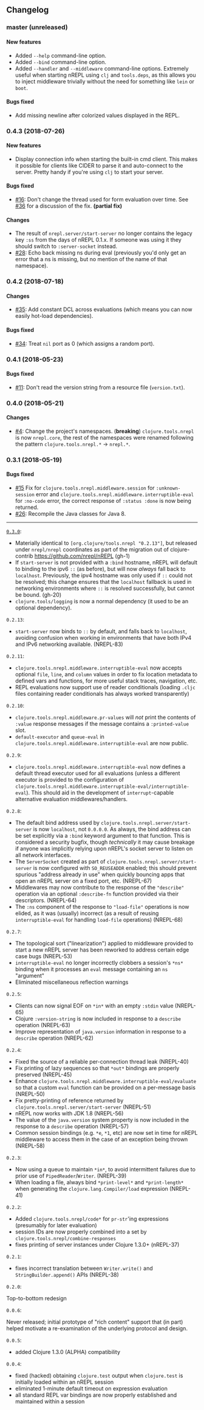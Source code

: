 ## Changelog

### master (unreleased)

#### New features

* Added `--help` command-line option.
* Added `--bind` command-line option.
* Added `--handler` and `--middleware` command-line options. Extremely useful when starting nREPL using
`clj` and `tools.deps`, as this allows you to inject middleware trivially without the need for
something like `lein` or `boot`.

#### Bugs fixed

* Add missing newline after colorized values displayed in the REPL.

### 0.4.3 (2018-07-26)

#### New features

* Display connection info when starting the built-in cmd client. This makes it possible
for clients like CIDER to parse it and auto-connect to the server. Pretty handy if you're
using `clj` to start your server.

#### Bugs fixed

* [#16](https://github.com/nrepl/nREPL/issues/16): Don't change the
  thread used for form evaluation over time. See
  [#36](https://github.com/nrepl/nREPL/pull/36) for a discussion of
  the fix. **(partial fix)**

#### Changes

* The result of `nrepl.server/start-server` no longer contains the
legacy key `:ss` from the days of nREPL 0.1.x. If someone was using it
they should switch to `:server-socket` instead.
* [#28](https://github.com/nrepl/nREPL/issues/28): Echo back missing
ns during eval (previously you'd only get an error that a ns is missing,
but no mention of the name of that namespace).

### 0.4.2 (2018-07-18)

#### Changes

* [#35](https://github.com/nrepl/nREPL/pull/35): Add constant DCL
across evaluations (which means you can now easily hot-load
dependencies).

#### Bugs fixed

* [#34](https://github.com/nrepl/nREPL/pull/34): Treat `nil` port as 0
  (which assigns a random port).

### 0.4.1 (2018-05-23)

#### Bugs fixed

* [#11](https://github.com/nrepl/nREPL/issues/11): Don't read the version string
from a resource file (`version.txt`).

### 0.4.0 (2018-05-21)

#### Changes

* [#4](https://github.com/nrepl/nREPL/issues/4): Change the project's
  namespaces. (**breaking**) `clojure.tools.nrepl` is now `nrepl.core`,
  the rest of the namespaces were renamed following the pattern
  `clojure.tools.nrepl.*` -> `nrepl.*`.

### 0.3.1 (2018-05-19)

#### Bugs fixed

* [#15](https://github.com/nrepl/nREPL/issues/15) Fix for
  `clojure.tools.nrepl.middleware.session` for `:unknown-session`
  error and `clojure.tools.nrepl.middleware.interruptible-eval` for
  `:no-code` error, the correct response of `:status :done` is now
  being returned.
* [#26](https://github.com/nrepl/nREPL/issues/26): Recompile the Java classes
for Java 8.

--------------------------------------------------------------------------------

[`0.3.0`](https://github.com/nrepl/nREPL/milestone/2?closed=1):

* Materially identical to `[org.clojure/tools.nrepl "0.2.13"]`, but released under
  `nrepl/nrepl` coordinates as part of the migration out of clojure-contrib
  https://github.com/nrepl/nREPL (gh-1)
* If `start-server` is not provided with a `:bind` hostname, nREPL will default
  to binding to the ipv6 `::` (as before), but will now _always_ fall back to
  `localhost`. Previously, the ipv4 hostname was only used if `::` could not be
  resolved; this change ensures that the `localhost` fallback is used in
  networking environments where `::` is resolved successfully, but cannot be
  bound. (gh-20)
* `clojure.tools/logging` is now a normal dependency (it used to be an
  optional dependency).

`0.2.13`:

* `start-server` now binds to `::` by default, and falls back to `localhost`,
  avoiding confusion when working in environments that have both IPv4 and IPv6
  networking available. (NREPL-83)

`0.2.11`:

* `clojure.tools.nrepl.middleware.interruptible-eval` now accepts optional
  `file`, `line`, and `column` values in order to fix location metadata to
  defined vars and functions, for more useful stack traces, navigation, etc.
* REPL evaluations now support use of reader conditionals (loading `.cljc` files
  containing reader conditionals has always worked transparently)

`0.2.10`:

* `clojure.tools.nrepl.middleware.pr-values` will _not_ print the contents of
  `:value` response messages if the message contains a `:printed-value` slot.
* `default-executor` and `queue-eval` in
  `clojure.tools.nrepl.middleware.interruptible-eval` are now public.

`0.2.9`:

* `clojure.tools.nrepl.middleware.interruptible-eval` now defines a default
  thread executor used for all evaluations (unless a different executor is
  provided to the configuration of
  `clojure.tools.nrepl.middleware.interruptible-eval/interruptible-eval`). This
  should aid in the development of `interrupt`-capable alternative evaluation
  middlewares/handlers.

`0.2.8`:

* The default bind address used by `clojure.tools.nrepl.server/start-server` is
  now `localhost`, not `0.0.0.0`. As always, the bind address can be set
  explicitly via a `:bind` keyword argument to that function. This is considered
  a security bugfix, though _technically_ it may cause breakage if anyone was
  implicitly relying upon nREPL's socket server to listen on all network
  interfaces.
* The `ServerSocket` created as part of
  `clojure.tools.nrepl.server/start-server` is now configured with
  `SO_REUSEADDR` enabled; this should prevent spurious "address already in use"
  when quickly bouncing apps that open an nREPL server on a fixed port, etc.
  (NREPL-67)
* Middlewares may now contribute to the response of the `"describe"` operation
  via an optional `:describe-fn` function provided via their descriptors.
  (NREPL-64)
* The `:ns` component of the response to `"load-file"` operations is now elided,
  as it was (usually) incorrect (as a result of reusing `interruptible-eval` for
  handling `load-file` operations) (NREPL-68)

`0.2.7`:

* The topological sort ("linearization") applied to middleware provided to start
  a new nREPL server has been reworked to address certain edge case bugs
  (NREPL-53)
* `interruptible-eval` no longer incorrectly clobbers a session's `*ns*` binding
  when it processes an `eval` message containing an `ns` "argument"
* Eliminated miscellaneous reflection warnings

`0.2.5`:

* Clients can now signal EOF on `*in*` with an empty `:stdin` value (NREPL-65)
* Clojure `:version-string` is now included in response to a `describe`
  operation (NREPL-63)
* Improve representation of `java.version` information in response to a
  `describe` operation (NREPL-62)

`0.2.4`:

* Fixed the source of a reliable per-connection thread leak (NREPL-40)
* Fix printing of lazy sequences so that `*out*` bindings are properly preserved
  (NREPL-45)
* Enhance `clojure.tools.nrepl.middleware.interruptible-eval/evaluate` so that a
  custom `eval` function can be provided on a per-message basis (NREPL-50)
* Fix pretty-printing of reference returned by
  `clojure.tools.nrepl.server/start-server` (NREPL-51)
* nREPL now works with JDK 1.8 (NREPL-56)
* The value of the `java.version` system property is now included in the response
  to a `describe` operation (NREPL-57)
* Common session bindings (e.g. `*e`, `*1`, etc) are now set in time for nREPL
  middleware to access them in the case of an exception being thrown (NREPL-58)

`0.2.3`:

* Now using a queue to maintain `*in*`, to avoid intermittent failures due to
  prior use of `PipedReader`/`Writer`. (NREPL-39)
* When loading a file, always bind `*print-level*` and `*print-length*` when
  generating the `clojure.lang.Compiler/load` expression (NREPL-41)

`0.2.2`:

* Added `clojure.tools.nrepl/code*` for `pr-str`'ing expressions (presumably
  for later evaluation)
* session IDs are now properly combined into a set by
  `clojure.tools.nrepl/combine-responses`
* fixes printing of server instances under Clojure 1.3.0+ (nREPL-37)

`0.2.1`:

* fixes incorrect translation between `Writer.write()` and
  `StringBuilder.append()` APIs (NREPL-38)

`0.2.0`:

Top-to-bottom redesign

`0.0.6`:

Never released; initial prototype of "rich content" support that (in part)
helped motivate a re-examination of the underlying protocol and design.

`0.0.5`:

- added Clojure 1.3.0 (ALPHA) compatibility

`0.0.4`:

- fixed (hacked) obtaining `clojure.test` output when `clojure.test` is
  initially loaded within an nREPL session
- eliminated 1-minute default timeout on expression evaluation
- all standard REPL var bindings are now properly established and maintained
  within a session
